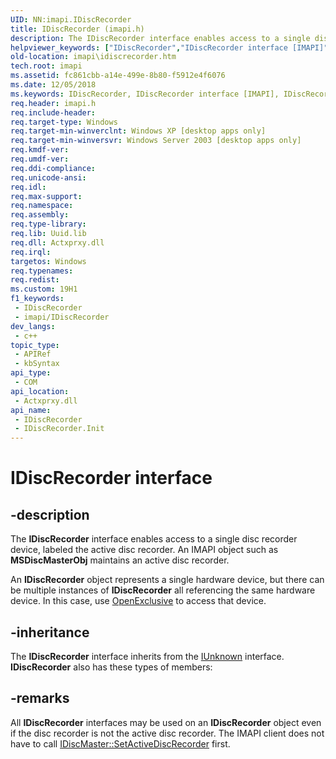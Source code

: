 ```yaml
---
UID: NN:imapi.IDiscRecorder
title: IDiscRecorder (imapi.h)
description: The IDiscRecorder interface enables access to a single disc recorder device, labeled the active disc recorder. An IMAPI object such as MSDiscMasterObj maintains an active disc recorder.
helpviewer_keywords: ["IDiscRecorder","IDiscRecorder interface [IMAPI]","IDiscRecorder interface [IMAPI]","described","_win32_idiscrecorder","base.idiscrecorder","imapi.idiscrecorder","imapi/IDiscRecorder"]
old-location: imapi\idiscrecorder.htm
tech.root: imapi
ms.assetid: fc861cbb-a14e-499e-8b80-f5912e4f6076
ms.date: 12/05/2018
ms.keywords: IDiscRecorder, IDiscRecorder interface [IMAPI], IDiscRecorder interface [IMAPI],described, _win32_idiscrecorder, base.idiscrecorder, imapi.idiscrecorder, imapi/IDiscRecorder
req.header: imapi.h
req.include-header: 
req.target-type: Windows
req.target-min-winverclnt: Windows XP [desktop apps only]
req.target-min-winversvr: Windows Server 2003 [desktop apps only]
req.kmdf-ver: 
req.umdf-ver: 
req.ddi-compliance: 
req.unicode-ansi: 
req.idl: 
req.max-support: 
req.namespace: 
req.assembly: 
req.type-library: 
req.lib: Uuid.lib
req.dll: Actxprxy.dll
req.irql: 
targetos: Windows
req.typenames: 
req.redist: 
ms.custom: 19H1
f1_keywords:
 - IDiscRecorder
 - imapi/IDiscRecorder
dev_langs:
 - c++
topic_type:
 - APIRef
 - kbSyntax
api_type:
 - COM
api_location:
 - Actxprxy.dll
api_name:
 - IDiscRecorder
 - IDiscRecorder.Init
---
```


# IDiscRecorder interface


## -description

The 
<b>IDiscRecorder</b> interface enables access to a single disc recorder device, labeled the active disc recorder. An IMAPI object such as <b>MSDiscMasterObj</b> maintains an active disc recorder.

An 
<b>IDiscRecorder</b> object represents a single hardware device, but there can be multiple instances of 
<b>IDiscRecorder</b> all referencing the same hardware device. In this case, use 
<a href="/windows/desktop/api/imapi/nf-imapi-idiscrecorder-openexclusive">OpenExclusive</a> to access that device.

## -inheritance

The <b>IDiscRecorder</b> interface inherits from the <a href="/windows/desktop/api/unknwn/nn-unknwn-iunknown">IUnknown</a> interface. <b>IDiscRecorder</b> also has these types of members:

## -remarks

All 
<b>IDiscRecorder</b> interfaces may be used on an 
<b>IDiscRecorder</b> object even if the disc recorder is not the active disc recorder. The IMAPI client does not have to call 
<a href="/windows/desktop/api/imapi/nf-imapi-idiscmaster-setactivediscrecorder">IDiscMaster::SetActiveDiscRecorder</a> first.
